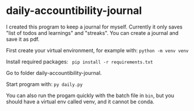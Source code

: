 # daily-accountibility-journal
I created this program to keep a journal for myself.
Currently it only saves "list of todos and learnings" and "streaks".
You can create a journal and save it as pdf.

First create your virtual environment, for example with:
``` python -m venv venv ```

Install required packages:
``` pip install -r requirements.txt```

Go to folder daily-accountibility-journal.

Start program with:
```py daily.py```

You can also run the progam quickly with the batch file in ```bin```, but you should have a virtual env called venv, and it cannot be conda.